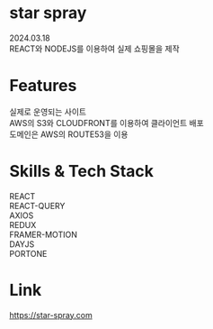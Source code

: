 # star spray
2024.03.18<br>
REACT와 NODEJS를 이용하여 실제 쇼핑몰을 제작<br>
# Features
실제로 운영되는 사이트<br>
AWS의 S3와 CLOUDFRONT를 이용하여 클라이언트 배포<br>
도메인은 AWS의 ROUTE53을 이용<br>
# Skills & Tech Stack
REACT<br>
REACT-QUERY<br>
AXIOS<br>
REDUX<br>
FRAMER-MOTION<br>
DAYJS<br>
PORTONE<br>
# Link
https://star-spray.com <br>








